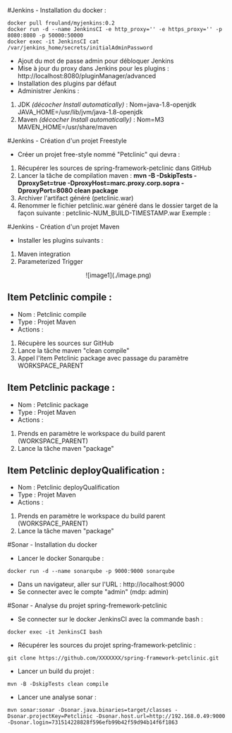 #Jenkins - Installation du docker :  
``` 
docker pull frouland/myjenkins:0.2   
docker run -d --name JenkinsCI -e http_proxy='' -e https_proxy='' -p 8080:8080 -p 50000:50000  
docker exec -it JenkinsCI cat /var/jenkins_home/secrets/initialAdminPassword   
```

- Ajout du mot de passe admin pour débloquer Jenkins
- Mise à jour du proxy dans Jenkins pour les plugins : http://localhost:8080/pluginManager/advanced  
- Installation des plugins par défaut
- Administrer Jenkins :
1. JDK *(décocher Install automatically)* : Nom=java-1.8-openjdk JAVA_HOME=/usr/lib/jvm/java-1.8-openjdk
2. Maven *(décocher Install automatically)* : Nom=M3 MAVEN_HOME=/usr/share/maven
		

#Jenkins - Création d'un projet Freestyle
- Créer un projet free-style nommé "Petclinic" qui devra :
1. Récupérer les sources de spring-framework-petclinic dans GitHub
2. Lancer la tâche de compilation maven : **mvn -B -DskipTests -DproxySet=true -DproxyHost=marc.proxy.corp.sopra -DproxyPort=8080 clean package**
3. Archiver l'artifact généré (petclinic.war)
4. Renommer le fichier petclinic.war généré dans le dossier target de la façon suivante : petclinic-NUM_BUILD-TIMESTAMP.war Exemple : 

#Jenkins - Création d'un projet Maven
- Installer les plugins suivants :
1. Maven integration
2. Parameterized Trigger

<center>![image1](./image.png)</center>

## Item Petclinic compile :
- Nom : Petclinic compile
- Type : Projet Maven
- Actions :
1. Récupère les sources sur GitHub 
2. Lance la tâche maven "clean compile"
3. Appel l'item Petclinic package avec passage du paramètre WORKSPACE_PARENT

## Item Petclinic package :
- Nom : Petclinic package
- Type : Projet Maven
- Actions :
1. Prends en paramètre le workspace du build parent (WORKSPACE_PARENT)
2. Lance la tâche maven "package"

## Item Petclinic deployQualification :
- Nom : Petclinic deployQualification
- Type : Projet Maven
- Actions :
1. Prends en paramètre le workspace du build parent (WORKSPACE_PARENT)
2. Lance la tâche maven "package"


#Sonar - Installation du docker
- Lancer le docker Sonarqube :   
```
docker run -d --name sonarqube -p 9000:9000 sonarqube
```
- Dans un navigateur, aller sur l'URL : http://localhost:9000
- Se connecter avec le compte "admin" (mdp: admin)

#Sonar - Analyse du projet spring-fremework-petclinic

- Se connecter sur le docker JenkinsCI avec la commande bash : 
```
docker exec -it JenkinsCI bash
``` 
- Récupérer les sources du projet spring-framework-petclinic :
```
git clone https://github.com/XXXXXXX/spring-framework-petclinic.git
```
- Lancer un build du projet :   
```
mvn -B -DskipTests clean compile
```
- Lancer une analyse sonar :   
```
mvn sonar:sonar -Dsonar.java.binaries=target/classes -Dsonar.projectKey=Petclinic -Dsonar.host.url=http://192.168.0.49:9000 -Dsonar.login=731514228828f596efb99b42f59d94b14f6f1863
```











 
